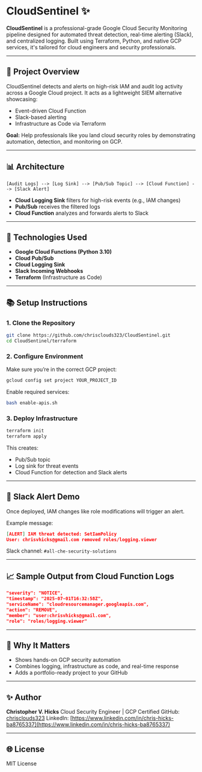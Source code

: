 # CloudSentinel ✨

**CloudSentinel** is a professional-grade Google Cloud Security Monitoring pipeline designed for automated threat detection, real-time alerting (Slack), and centralized logging. Built using Terraform, Python, and native GCP services, it's tailored for cloud engineers and security professionals.

---

## 🚀 Project Overview

CloudSentinel detects and alerts on high-risk IAM and audit log activity across a Google Cloud project. It acts as a lightweight SIEM alternative showcasing:

* Event-driven Cloud Function
* Slack-based alerting
* Infrastructure as Code via Terraform

**Goal:** Help professionals like you land cloud security roles by demonstrating automation, detection, and monitoring on GCP.

---

## 📊 Architecture

```
[Audit Logs] --> [Log Sink] --> [Pub/Sub Topic] --> [Cloud Function] --> [Slack Alert]
```

* **Cloud Logging Sink** filters for high-risk events (e.g., IAM changes)
* **Pub/Sub** receives the filtered logs
* **Cloud Function** analyzes and forwards alerts to Slack

---

## 🤧 Technologies Used

* **Google Cloud Functions (Python 3.10)**
* **Cloud Pub/Sub**
* **Cloud Logging Sink**
* **Slack Incoming Webhooks**
* **Terraform** (Infrastructure as Code)

---

## 📚 Setup Instructions

### 1. Clone the Repository

```bash
git clone https://github.com/chrisclouds323/CloudSentinel.git
cd CloudSentinel/terraform
```

### 2. Configure Environment

Make sure you’re in the correct GCP project:

```bash
gcloud config set project YOUR_PROJECT_ID
```

Enable required services:

```bash
bash enable-apis.sh
```

### 3. Deploy Infrastructure

```bash
terraform init
terraform apply
```

This creates:

* Pub/Sub topic
* Log sink for threat events
* Cloud Function for detection and Slack alerts

---

## 📢 Slack Alert Demo

Once deployed, IAM changes like role modifications will trigger an alert.

Example message:

```json
[ALERT] IAM threat detected: SetIamPolicy
User: chrisvhicks@gmail.com removed roles/logging.viewer
```

Slack channel: `#all-che-security-solutions`

---

## 📈 Sample Output from Cloud Function Logs

```json
"severity": "NOTICE",
"timestamp": "2025-07-01T16:32:58Z",
"serviceName": "cloudresourcemanager.googleapis.com",
"action": "REMOVE",
"member": "user:chrisvhicks@gmail.com",
"role": "roles/logging.viewer"
```

---

## 🙌 Why It Matters

* Shows hands-on GCP security automation
* Combines logging, infrastructure as code, and real-time response
* Adds a portfolio-ready project to your GitHub

---

## ✨ Author

**Christopher V. Hicks**
Cloud Security Engineer | GCP Certified
GitHub: [chrisclouds323](https://github.com/chrisclouds323)
LinkedIn: [https://www.linkedin.com/in/chris-hicks-ba8765337](https://www.linkedin.com/in/chris-hicks-ba8765337)

---

## 🌐 License

MIT License
